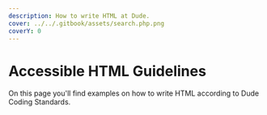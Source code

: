 ```yaml
---
description: How to write HTML at Dude.
cover: ../../.gitbook/assets/search.php.png
coverY: 0
---
```


# Accessible HTML Guidelines

On this page you'll find examples on how to write HTML according to Dude Coding Standards.
